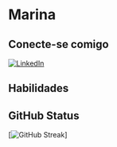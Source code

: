 # Marina 

## Conecte-se comigo
[![LinkedIn](https://img.shields.io/badge/LinkedIn-0077B5?style=for-the-badge&logo=linkedin&logoColor=white)](https://www.linkedin.com/in/marina-figueiredo-ferreira-matos/)
## Habilidades

## GitHub Status
[![GitHub Streak](https://streak-stats.demolab.com/?user=MARINAFFM&theme=bear&background=000&border=30A3DC&dates=FFF)]



